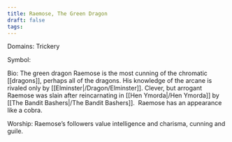 ```yaml
---
title: Raemose, The Green Dragon
draft: false
tags:
---
```

Domains: Trickery

Symbol:  

Bio: The green dragon Raemose is the most cunning of the chromatic [[dragons]], perhaps all of the dragons. His knowledge of the arcane is rivaled only by [[Elminster|/Dragon/Elminster]]. Clever, but arrogant Raemose was slain after reincarnating in [[Hen Ymorda|/Hen Ymorda]] by [[The Bandit Bashers|/The Bandit Bashers]].  Raemose has an appearance like a cobra. 

Worship: Raemose’s followers value intelligence and charisma, cunning and guile.
